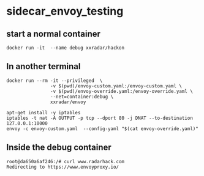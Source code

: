 # sidecar_envoy_testing

## start a normal container

```
docker run -it  --name debug xxradar/hackon
```

## In another terminal 
```
docker run --rm -it --privileged  \
                -v $(pwd)/envoy-custom.yaml:/envoy-custom.yaml \
                -v $(pwd)/envoy-override.yaml:/envoy-override.yaml \
                --net=container:debug \
                xxradar/envoy  
```                
```
apt-get install -y iptables
iptables -t nat -A OUTPUT -p tcp --dport 80 -j DNAT --to-destination 127.0.0.1:10000               
envoy -c envoy-custom.yaml  --config-yaml "$(cat envoy-override.yaml)"
```
## Inside the debug container
```
root@da650a6af246:/# curl www.radarhack.com
Redirecting to https://www.envoyproxy.io/
```
